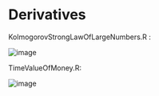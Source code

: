# Derivatives
KolmogorovStrongLawOfLargeNumbers.R :

![image](https://user-images.githubusercontent.com/111250702/188402730-02d6ae30-bcc9-49da-b4a2-849f6c9577e2.png)

TimeValueOfMoney.R:

![image](https://user-images.githubusercontent.com/111250702/188409917-3e1ab4c5-19a9-4695-8fdb-94cc8cf93266.png)

